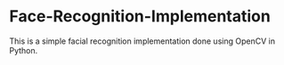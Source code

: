 # Face-Recognition-Implementation
This is a simple facial recognition implementation done using OpenCV in Python.
